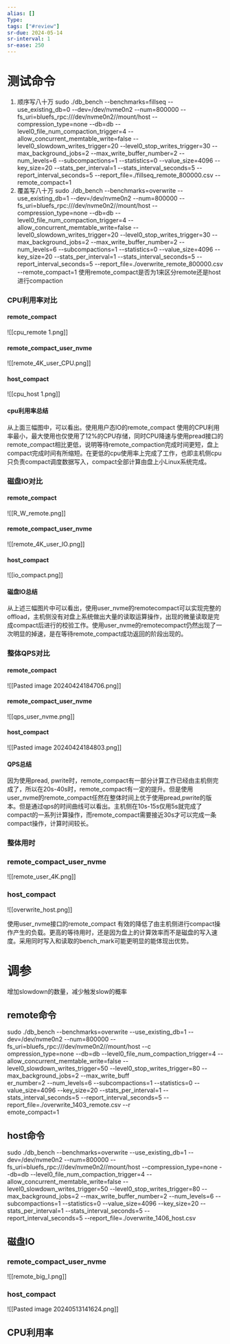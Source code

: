 ```yaml
---
alias: []
Type: 
tags: ["#review"]
sr-due: 2024-05-14
sr-interval: 1
sr-ease: 250
---
```


# 测试命令
1. 顺序写八十万
sudo ./db_bench --benchmarks=fillseq --use_existing_db=0 --dev=/dev/nvme0n2 --num=800000 --fs_uri=bluefs_rpc:///dev/nvme0n2//mount/host --compression_type=none --db=db --level0_file_num_compaction_trigger=4 --allow_concurrent_memtable_write=false --level0_slowdown_writes_trigger=20 --level0_stop_writes_trigger=30 --max_background_jobs=2 --max_write_buffer_number=2 --num_levels=6 --subcompactions=1 --statistics=0 --value_size=4096 --key_size=20 --stats_per_interval=1 --stats_interval_seconds=5 --report_interval_seconds=5 --report_file=./fillseq_remote_800000.csv --remote_compact=1
2. 覆盖写八十万
sudo ./db_bench --benchmarks=overwrite --use_existing_db=1 --dev=/dev/nvme0n2 --num=800000 --fs_uri=bluefs_rpc:///dev/nvme0n2//mount/host --compression_type=none --db=db --level0_file_num_compaction_trigger=4 --allow_concurrent_memtable_write=false --level0_slowdown_writes_trigger=20 --level0_stop_writes_trigger=30 --max_background_jobs=2 --max_write_buffer_number=2 --num_levels=6 --subcompactions=1 --statistics=0 --value_size=4096 --key_size=20 --stats_per_interval=1 --stats_interval_seconds=5 --report_interval_seconds=5 --report_file=./overwrite_remote_800000.csv --remote_compact=1
使用remote_compact是否为1来区分remote还是host进行compaction
### CPU利用率对比
#### remote_compact
![[cpu_remote 1.png]]
#### remote_compact_user_nvme
![[remote_4K_user_CPU.png]]
#### host_compact
![[cpu_host 1.png]]
#### cpu利用率总结
从上面三幅图中，可以看出。使用用户态IO的remote_compact 使用的CPU利用率最小，最大使用也仅使用了12%的CPU存储，同时CPU降速与使用pread接口的remote_compact相比更低，说明等待remote_compaction完成时间更短，盘上compact完成时间有所缩短。在更低的cpu使用率上完成了工作，也即主机侧cpu只负责compact调度数据写入，compact全部计算由盘上小Linux系统完成。
### 磁盘IO对比
#### remote_compact
![[R_W_remote.png]]
#### remote_compact_user_nvme
![[remote_4K_user_IO.png]]
#### host_compact
![[io_compact.png]]
#### 磁盘IO总结
从上述三幅图片中可以看出，使用user_nvme的remotecompact可以实现完整的offload，主机侧没有对盘上系统做出大量的读取运算操作，出现的微量读取是完成compact后进行的校验工作。使用user_nvme的remotecompact仍然出现了一次明显的掉速，是在等待remote_compact成功返回的阶段出现的。
### 整体QPS对比
#### remote_compact
![[Pasted image 20240424184706.png]]
#### remote_compact_user_nvme
![[qps_user_nvme.png]]
#### host_compact
![[Pasted image 20240424184803.png]]
#### QPS总结
因为使用pread, pwrite时，remote_compact有一部分计算工作已经由主机侧完成了，所以在20s-40s时，remote_compact有一定的提升。但是使用user_nvme的remote_compact任然在整体时间上优于使用pread,pwrite的版本。但是通过qps的时间曲线可以看出。主机侧在10s-15s仅用5s就完成了compact的一系列计算操作，而remote_compact需要接近30s才可以完成一条compact操作，计算时间较长。
### 整体用时
### remote_compact_user_nvme
![[remote_user_4K.png]]
### host_compact
![[overwrite_host.png]]

使用user_nvme接口的remote_compact 有效的降低了由主机侧进行compact操作产生的负载。更高的等待用时，还是因为盘上的计算效率而不是磁盘的写入速度。采用同时写入和读取的bench_mark可能更明显的能体现出优势。

# 调参
增加slowdown的数量，减少触发slow的概率
## remote命令
sudo ./db_bench --benchmarks=overwrite --use_existing_db=1 --dev=/dev/nvme0n2 --num=800000 --fs_uri=bluefs_rpc:///dev/nvme0n2//mount/host --c  
ompression_type=none --db=db --level0_file_num_compaction_trigger=4 --allow_concurrent_memtable_write=false --level0_slowdown_writes_trigger=50 --level0_stop_writes_trigger=80 --max_background_jobs=2 --max_write_buff  
er_number=2 --num_levels=6 --subcompactions=1 --statistics=0 --value_size=4096 --key_size=20 --stats_per_interval=1 --stats_interval_seconds=5 --report_interval_seconds=5 --report_file=./overwrite_1403_remote.csv --r  
emote_compact=1
## host命令
sudo ./db_bench --benchmarks=overwrite --use_existing_db=1 --dev=/dev/nvme0n2 --num=800000 --fs_uri=bluefs_rpc:///dev/nvme0n2//mount/host --compression_type=none --db=db --level0_file_num_compaction_trigger=4 --allow_concurrent_memtable_write=false --level0_slowdown_writes_trigger=50 --level0_stop_writes_trigger=80 --max_background_jobs=2 --max_write_buffer_number=2 --num_levels=6 --subcompactions=1 --statistics=0 --value_size=4096 --key_size=20 --stats_per_interval=1 --stats_interval_seconds=5 --report_interval_seconds=5 --report_file=./overwrite_1406_host.csv

## 磁盘IO
### remote_compact_user_nvme
![[remote_big_I.png]]
### host_compact
![[Pasted image 20240513141624.png]]
## CPU利用率
